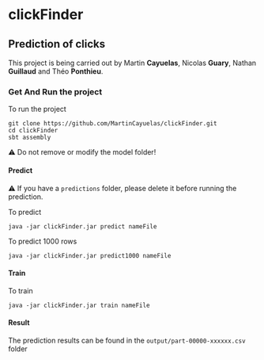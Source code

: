 # clickFinder

## Prediction of clicks

This project is being carried out by Martin **Cayuelas**, Nicolas **Guary**, Nathan **Guillaud** and Théo **Ponthieu**.

### Get And Run the project
To run the project
```shell script
git clone https://github.com/MartinCayuelas/clickFinder.git
cd clickFinder
sbt assembly
```
⚠️ Do not remove or modify the model folder!
#### Predict
⚠️ If you have a `predictions` folder, please delete it before running the prediction.

To predict 
```shell script
java -jar clickFinder.jar predict nameFile
```

To predict 1000 rows
```shell script
java -jar clickFinder.jar predict1000 nameFile
```

#### Train
To train
```shell script
java -jar clickFinder.jar train nameFile
```

#### Result
The prediction results can be found in the ```output/part-00000-xxxxxx.csv``` folder